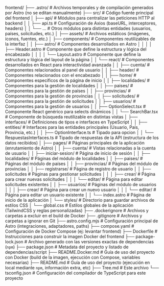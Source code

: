 frontend/
├── .astro/                             # Archivos temporales y de compilación generados por Astro (no se editan manualmente)
├── src/                                # Código fuente principal del frontend
│   ├── api/                            # Módulos para centralizar las peticiones HTTP al backend
│   │   ├── api.ts                      # Configuración de Axios (baseURL, interceptores, headers)
│   │   └── ...                         # Otros módulos para distintas entidades (usuarios, países, solicitudes, etc.)
│   ├── assets/                         # Archivos estáticos (imágenes, íconos, fuentes, etc.)
│   ├── components/                     # Componentes reutilizables de la interfaz
│   │   ├── astro/                      # Componentes desarrollados en Astro
│   │   │   │   ├── Header.astro        # Componente que define la estructura y lógica del encabezado
│   │   │   │   └── Layout.astro        # Componente que define la estructura y lógica del layout de la página
│   │   └── react/                      # Componentes desarrollados en React para interactividad avanzada
│   │       ├── cuenta/                 # Componentes relacionados al panel de usuario
│   │       ├── header/                 # Componentes relacionados con el encabezado
│   │       ├── home/                   # Componentes específicos de la página de inicio
│   │       ├── localidades/            # Componentes para la gestión de localidades
│   │       ├── paises/                 # Componentes para la gestión de países
│   │       ├── provincias/             # Componentes para la gestión de provincias
│   │       ├── solicitudes/            # Componentes para la gestión de solicitudes
│   │       ├── usuarios/               # Componentes para la gestión de usuarios
│   │       ├── OptionSelect.tsx        # Componente React genérico para selects dinámicos
│   │       └── SearchBar.tsx           # Componente de búsqueda reutilizable en distintas vistas
│   ├── interfaces/                     # Definiciones de tipos e interfaces en TypeScript
│   │   ├── entities/                   # Interfaces para las entidades principales (Usuario, País, Provincia, etc.)
│   │   ├── OptionInterface.ts          # Tipado para opcion
│   │   └── RespuestasInterfaces.ts     # Tipado de respuestas de la API (estructura de los datos recibidos)
│   ├── pages/                          # Páginas principales de la aplicación (enrutamiento de Astro)
│   │   ├── cuenta/                     # Vistas relacionadas a la cuenta de usuario
│   │   ├── iniciar-sesion/             # Página de inicio de sesión
│   │   ├── localidades/                # Páginas del módulo de localidades
│   │   ├── paises/                     # Páginas del módulo de países
│   │   ├── provincias/                 # Páginas del módulo de provincias
│   │   ├── registrarse/                # Página de registro de usuario
│   │   ├── solicitudes                 # Páginas para gestionar solicitudes
│   │   │   ├── crear/                  # Página para crear nuevas solicitudes
│   │   │   └── editar/                 # Página para editar solicitudes existentes
│   │   ├── usuarios/                   # Páginas del módulo de usuarios
│   │   │   ├── crear/                  # Página para crear un nuevo usuario
│   │   │   └── editar/                 # Página para editar un usuario existente
│   │   └── index.astro                 # Página de inicio de la aplicación
│   └── styles/                         # Directorio para guardar archivos de estilos CSS
│       └── global.css                  # Estilos globales de la aplicación (TailwindCSS y reglas personalizadas)
├── .dockerignore                       # Archivos y carpetas a excluir en el build de Docker
├── .gitignore                          # Archivos y carpetas a ignorar en Git
├── astro.config.mjs                    # Configuración principal de Astro (integraciones, adaptadores, paths)
├── compose.yaml                        # Configuración de Docker Compose (ej: levantar frontend)
├── Dockerfile                          # Instrucciones para construir la imagen Docker del frontend
├── package-lock.json                   # Archivo generado con las versiones exactas de dependencias (`npm`)
├── package.json                        # Metadata del proyecto y listado de dependencias/script
├── README.Docker.md                    # Guía de uso del proyecto con Docker (build de la imagen, ejecución con Compose, variables necesarias)
├── README.md                           # Guía de uso del proyecto (ejecución en local mediante `npm`, información extra, etc)
├── Tree.md                             # Este archivo
└── tsconfig.json                       # Configuración del compilador de TypeScript para este proyecto